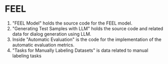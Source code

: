 # FEEL
1. "FEEL Model" holds the source code for the FEEL model.
2. "Generating Test Samples with LLM" holds the source code and related data for dialog generation using LLM.
3. Inside "Automatic Evaluation" is the code for the implementation of the automatic evaluation metrics.
4. "Tasks for Manually Labeling Datasets" is data related to manual labeling tasks
